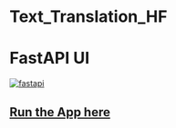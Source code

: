 # Text_Translation_HF

# FastAPI UI
[
![fastapi](https://github.com/gbiamgaurav/Text_Translation_HF/assets/81230208/2f4b424a-5f97-4589-8c50-01a01ee079f7)
](url)

## [Run the App here](https://gbiamgaurav-text-translation.hf.space/docs)
